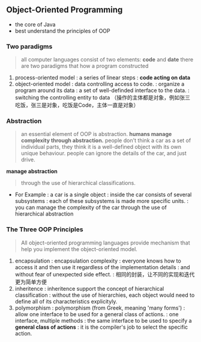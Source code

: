 ## Object-Oriented Programming
- the core of Java
- best understand the principles of OOP

### Two paradigms

> all computer languages consist of two elements: **code** and **date**
> there are two paradigms that how a program constructed
1. process-oriented model
   : a series of linear steps
   : **code acting on data**
2. object-oriented model
   : data controlling access to code.
   : organize a program around its data
   : a set of well-definded interface to the data.
   : switching the controlling entity to data （操作的主体都是对象，例如张三吃饭，张三是对象，吃饭是Code，主体一直是对象）
   
### Abstraction
> an essential element of OOP is abstraction.
> **humans manage complexity through abstraction.**
> people don't think a car as a set of individual parts, they think it is a well-defined object with its own unique behaviour.
> people can ignore the details of the car, and just drive.

**manage abstraction**
> through the use of hierarchical classifications.
- For Example
: a car is a single object
: inside the car consists of several subsystems
: each of these subsystems is made more specific units.
: you can manage the complexity of the car through the use of hierarchical abstraction

### The Three OOP Principles
> All object-oriented programming languages provide mechanism that help you implement the object-oriented model.
1. encapsulation
   : encapsulation complexity
   : everyone knows how to access it and then use it regardless of the implementation details
   : and without fear of unexpected side effect.
   : 相同的封装，让不同的实现和迭代更为简单方便
2. inheritence
   : inheritence support the concept of hierarchical classification
   : without the use of hierarchies, each object would need to define all of its characteristics explicityly.
3. polymorphism
   : polymorphism (from Greek, meaning 'many forms')
   : allow one interface to be used for a general class of actions.
   : one interface, multiple methods
   : the same interface to be used to specify a **general class of actions**
   : it is the compiler's job to select the specific action.

